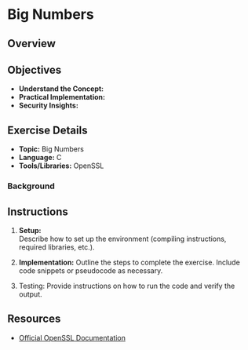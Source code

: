 # Big Numbers

## Overview



## Objectives

- **Understand the Concept:** 
- **Practical Implementation:** 
- **Security Insights:** 

## Exercise Details

- **Topic:** Big Numbers
- **Language:** C
- **Tools/Libraries:** OpenSSL

### Background



## Instructions

1. **Setup:**  
   Describe how to set up the environment (compiling instructions, required libraries, etc.).
   
2. **Implementation:**
   Outline the steps to complete the exercise. Include code snippets or pseudocode as necessary.
   
3. Testing:
   Provide instructions on how to run the code and verify the output.
   
## Resources

<!-- - [Course Slides on Cryptography Exercises]() -->
- [Official OpenSSL Documentation](https://www.openssl.org/docs/)
